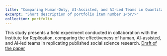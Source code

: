 ```yaml
---
title: "Comparing Human-Only, AI-Assisted, and AI-Led Teams in Quantitative Social Science"
excerpt: "Short description of portfolio item number 1<br/>"
collection: portfolio
---
```


This study presents a field experiment conducted in collaboration with the Institute for Replication, comparing the effectiveness of human, AI-assisted, and AI-led teams in replicating published social science research.
[Draft of the paper]([https://link-url-here.org](https://www.econstor.eu/bitstream/10419/308508/1/I4R-DP195.pdf?trk=public_post_comment-text))

